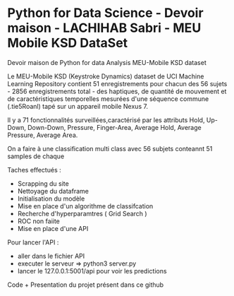 # Python for Data Science - Devoir maison - LACHIHAB Sabri - MEU Mobile KSD DataSet
Devoir maison de Python for data Analysis MEU-Mobile KSD dataset 

Le MEU-Mobile KSD (Keystroke Dynamics) dataset de UCI Machine Learning Repository contient 51 enregistrements pour chacun des 56 sujets - 2856 enregistrements total - des haptiques, de quantité de mouvement et de caractéristiques temporelles mesurées d'une séquence commune (.tie5Roanl) tapé sur un appareil mobile Nexus 7.

 Il y a 71 fonctionnalités surveillées,caractérisé par les attributs Hold, Up-Down, Down-Down, Pressure, Finger-Area, Average Hold, Average Pressure, Average Area.
 
 On a faire à une classification multi class avec 56 subjets conteannt 51 samples de chaque
 
 Taches effectués : 
 
  * Scrapping du site
  * Nettoyage du dataframe
  * Initialisation du modèle
  * Mise en place d'un algorithme de classifcation
  * Recherche d'hyperparamtres ( Grid Search )
  * ROC non faiite
  * Mise en place d'une API
  
 Pour lancer l'API : 
  * aller dans le fichier API 
  * executer le serveur => python3 server.py
  * lancer le 127.0.0.1:5001/api pour voir les predictions
  
 Code + Presentation du projet présent dans ce github 
